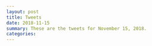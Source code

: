 ```yaml
---
layout: post
title: Tweets
date: 2018-11-15
summary: These are the tweets for November 15, 2018.
categories:
---
```


